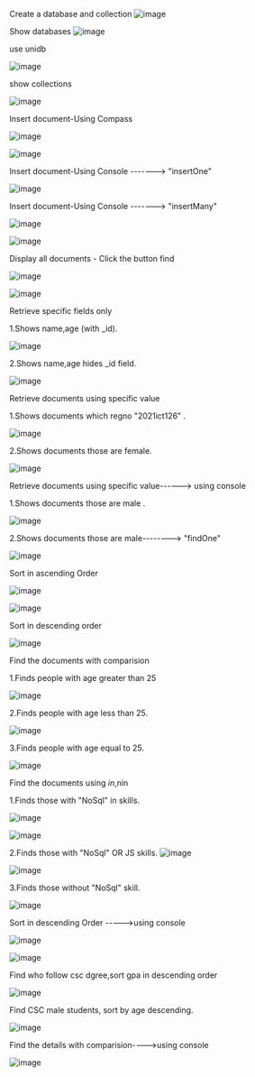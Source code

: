Create a database and collection
![image](https://github.com/user-attachments/assets/4cbd894c-b984-4f08-a319-00e486d26b19)

Show databases
![image](https://github.com/user-attachments/assets/562a629c-03c5-4b6a-8aab-44e635f2db55)

use unidb

![image](https://github.com/user-attachments/assets/b5341675-28ac-463c-9682-5f5dcbe6bab2)

show collections

![image](https://github.com/user-attachments/assets/b7832a50-c81a-493b-b427-0445dfa92747)

Insert document-Using Compass

![image](https://github.com/user-attachments/assets/27398cf9-42f7-4835-8325-37ef21d1e74b)


![image](https://github.com/user-attachments/assets/3cb2589d-a5fb-49ef-a769-6f697e481f5e)

Insert document-Using Console ------->         "insertOne"

![image](https://github.com/user-attachments/assets/34dc4e4a-b851-4797-8d9e-6a94a0e03e9c)


Insert document-Using Console ------->         "insertMany"

![image](https://github.com/user-attachments/assets/fc9749be-f967-4e24-ba32-0d4050ff8239)

![image](https://github.com/user-attachments/assets/3d7c8a12-d790-4f00-9e5d-ec5e6e6368b5)

Display all documents - Click the button find

![image](https://github.com/user-attachments/assets/3f8ef486-05e7-4a21-b03f-3959323c927d)

![image](https://github.com/user-attachments/assets/8d7bcd8d-6f12-4e75-b3ba-0b61bbd36e75)

Retrieve specific fields only

1.Shows  name,age (with _id).

![image](https://github.com/user-attachments/assets/2049b225-3bd6-4a42-9834-9df95355178e)


2.Shows name,age  hides _id field.

![image](https://github.com/user-attachments/assets/2ef7d4be-0694-4d92-be5e-3b3143d340df)


Retrieve documents  using specific value

1.Shows documents which regno "2021ict126" .

![image](https://github.com/user-attachments/assets/2b2b1c08-09db-481d-b22b-4322423df821)

2.Shows documents those are female.

![image](https://github.com/user-attachments/assets/d3ed2612-0d52-48f6-a3c6-f2b0d867458e)

Retrieve documents  using specific value------>     using console


1.Shows documents those are male .

![image](https://github.com/user-attachments/assets/d1ac9ba5-6512-46b8-8aae-aaf7a1094fee)

2.Shows documents those are male-------->    "findOne"

![image](https://github.com/user-attachments/assets/fb08d803-c730-4d5b-bfc1-3694efffa3ab)

Sort in ascending Order

![image](https://github.com/user-attachments/assets/0b91d83b-8e4e-407f-bd48-5bef4a908a0f)

![image](https://github.com/user-attachments/assets/e64185e4-1eab-49bd-bd58-057b92043a09)

Sort in descending order


![image](https://github.com/user-attachments/assets/911eb70d-148e-4bb5-87e0-6abe3fb6c7de)

Find the documents with comparision

1.Finds people with age greater than 25


![image](https://github.com/user-attachments/assets/177ec1be-35ac-440e-bdc7-df903368fc46)

2.Finds people with age less than 25.

![image](https://github.com/user-attachments/assets/bd0a4fd3-1a8a-4896-b261-5e61edfe3227)

3.Finds people with age equal to 25.

![image](https://github.com/user-attachments/assets/3ce88dfe-67c2-418a-bec7-85d6f29eba95)


Find  the  documents  using $in,$nin

1.Finds those with "NoSql" in skills.


![image](https://github.com/user-attachments/assets/01de8d6e-c2a6-4a12-8a04-7132256c19b1)


![image](https://github.com/user-attachments/assets/20f51b2d-b4af-47c9-9882-6017cae08e43)

2.Finds those with "NoSql" OR JS  skills.
![image](https://github.com/user-attachments/assets/a1a07560-0138-4acc-93e6-105f452e9c4c)


![image](https://github.com/user-attachments/assets/3c99ffec-7d63-49cb-a227-6e315f1eff5b)


3.Finds those without "NoSql" skill.

![image](https://github.com/user-attachments/assets/7dce2f18-e028-4637-8a66-34e27fa34e14)


Sort in descending Order ----->using console


![image](https://github.com/user-attachments/assets/caeaae56-9802-4127-a553-2d071394f224)


![image](https://github.com/user-attachments/assets/02b60e34-fa3d-4704-b564-dcb57cda6452)


Find who follow csc dgree,sort  gpa in descending order

![image](https://github.com/user-attachments/assets/eea4a2d0-2c5b-4c9a-aa72-2f471648631d)


Find CSC male students, sort by age descending.


![image](https://github.com/user-attachments/assets/8bb738d5-26cc-42ac-bf80-5e741d085787)


Find the details with comparision---->using console

![image](https://github.com/user-attachments/assets/7ea5ebed-3e59-4af1-8980-119aae7dae15)




































